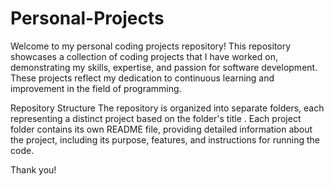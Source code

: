 # Personal-Projects #

Welcome to my personal coding projects repository! This repository showcases a collection of coding projects that I have worked on, demonstrating my skills, expertise, and passion for software development. These projects reflect my dedication to continuous learning and improvement in the field of programming.

Repository Structure
The repository is organized into separate folders, each representing a distinct project based on the folder's title . Each project folder contains its own README file, providing detailed information about the project, including its purpose, features, and instructions for running the code.

Thank you!
